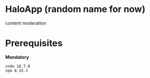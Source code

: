# HaloApp (random name for now)
content moderation

# Prerequisites
**Mandatory**
```
node 18.7.0
npm 8.15.1
```

